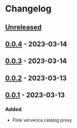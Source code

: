 # Changelog

## [Unreleased]

## [0.0.4] - 2023-03-14

## [0.0.3] - 2023-03-14

## [0.0.2] - 2023-03-13

## [0.0.1] - 2023-03-13

### Added

-   Flink ververica catalog proxy

[Unreleased]: https://github.com/getindata/flink-ververica-catalog-proxy/compare/0.0.4...HEAD

[0.0.4]: https://github.com/getindata/flink-ververica-catalog-proxy/compare/0.0.3...0.0.4

[0.0.3]: https://github.com/getindata/flink-ververica-catalog-proxy/compare/0.0.2...0.0.3

[0.0.2]: https://github.com/getindata/flink-ververica-catalog-proxy/compare/0.0.1...0.0.2

[0.0.1]: https://github.com/getindata/flink-ververica-catalog-proxy/compare/d06dfab5fe4c76252e3920617016cad339396808...0.0.1
